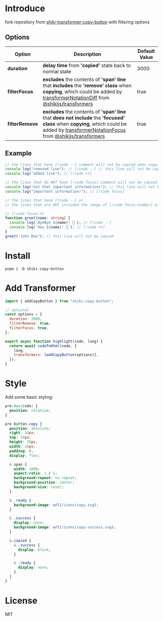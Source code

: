 # Introduce

fork repository from [shiki-transformer-copy-button](https://github.com/joshnuss/shiki-transformer-copy-button) with filtering options

## Options

| Option           | Description                                                                                                                                                                                                                                                                                                     | Default Value |
| ---------------- | --------------------------------------------------------------------------------------------------------------------------------------------------------------------------------------------------------------------------------------------------------------------------------------------------------------- | ------------- |
| **duration**     | **delay time** from **'copied'** state back to normal state                                                                                                                                                                                                                                                     | 3000          |
| **filterFocus**  | **excludes** the contents of **'span' line** that **includes** the **'remove' class** when **copying**, which could be added by [transformerNotationDiff](https://shiki.style/packages/transformers#transformernotationdiff) from [@shikijs/transformers](https://shiki.style/packages/transformers)            | true          |
| **filterRemove** | **excludes** the contents of **'span' line** that **does not include** the **'focused' class** when **copying**, which could be added by [transformerNotationFocus](https://shiki.style/packages/transformers#transformernotationfocus) from [@shikijs/transformers](https://shiki.style/packages/transformers) | true          |

## Example

```ts
// the lines that have [!code --] comment will not be copied when copying
console.log("removed line"); // [!code --] // this line will not be copied
console.log("added line"); // [!code ++]
```

```ts
// the lines that do NOT have [!code focus] comment will not be copied when copying
console.log("not that important informations"); // this line will not be copied
console.log("important information!"); // [!code focus]
```

```ts
// the lines that have [!code --] or
// the lines that are NOT included the range of [!code focus:number] will not be copied when copying(the number includes self line)

// [!code focus:5]
function greet(name: string) {
  console.log(`ByeBye ${name}! 👋`); // [!code --]
  console.log(`Hey ${name}! 👋`); // [!code ++]
}
greet("John Doe"); // this line will not be copied
```

# Install

```shell
pnpm i -D shiki-copy-button
```

# Add Transformer

```js
import { addCopyButton } from "shiki-copy-button";

// optional
const options = {
  duration: 2000,
  filterRemove: true,
  filterFocus: true,
};

export async function highlight(code, lang) {
  return await codeToHtml(code, {
    lang,
    transformers: [addCopyButton(options)],
  });
}
```

# Style

Add some basic styling:

```css
pre:has(code) {
  position: relative;
}

pre button.copy {
  position: absolute;
  right: 16px;
  top: 16px;
  height: 28px;
  width: 28px;
  padding: 0;
  display: flex;

  & span {
    width: 100%;
    aspect-ratio: 1 / 1;
    background-repeat: no-repeat;
    background-position: center;
    background-size: cover;
  }

  & .ready {
    background-image: url(/icons/copy.svg);
  }

  & .success {
    display: none;
    background-image: url(/icons/copy-success.svg);
  }

  &.copied {
    & .success {
      display: block;
    }

    & .ready {
      display: none;
    }
  }
}
```

# License

MIT
